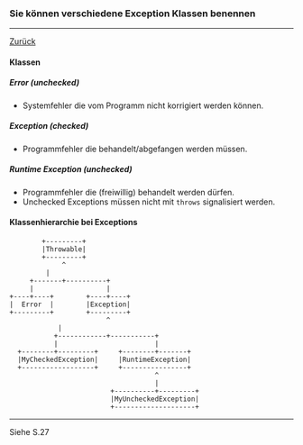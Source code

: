 ### Sie können verschiedene Exception Klassen benennen

---

[Zurück](200exceptions.md)

#### Klassen

##### Error (unchecked)

* Systemfehler die vom Programm nicht korrigiert werden können.

##### Exception (checked)

* Programmfehler die behandelt/abgefangen werden müssen.

##### Runtime Exception (unchecked)

* Programmfehler die (freiwillig) behandelt werden dürfen.
* Unchecked Exceptions müssen nicht mit ``throws`` signalisiert werden.

#### Klassenhierarchie bei Exceptions

	        +---------+                            
	        |Throwable|                            
	        +---------+                            
	             ^        
		     |                         
	     +-------+----------+                      
	     |                  |                      
	+----+----+        +----+----+                 
	|  Error  |        |Exception|                 
	+---------+        +---------+                 
	                        ^       
				|               
	           +------------+-----------+          
	           |                        |          
	  +--------+---------+     +--------+-------+  
	  |MyCheckedException|     |RuntimeException|  
	  +------------------+     +----------------+  
	                                    ^          
	                                    |          
	                         +----------+---------+
	                         |MyUncheckedException|
	                         +--------------------+
	
---
Siehe S.27
